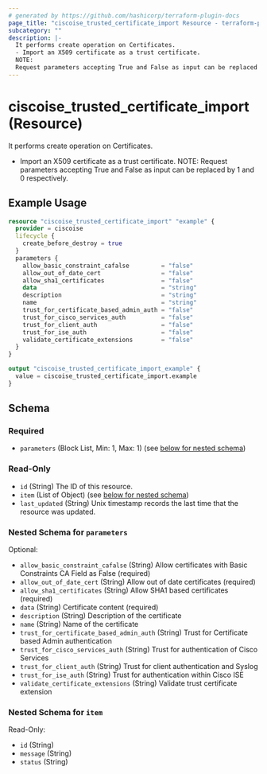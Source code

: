 ```yaml
---
# generated by https://github.com/hashicorp/terraform-plugin-docs
page_title: "ciscoise_trusted_certificate_import Resource - terraform-provider-ciscoise"
subcategory: ""
description: |-
  It performs create operation on Certificates.
  - Import an X509 certificate as a trust certificate.
  NOTE:
  Request parameters accepting True and False as input can be replaced by 1 and 0 respectively.
---
```


# ciscoise_trusted_certificate_import (Resource)

It performs create operation on Certificates.
- Import an X509 certificate as a trust certificate.
NOTE:
Request parameters accepting True and False as input can be replaced by 1 and 0 respectively.

## Example Usage

```terraform
resource "ciscoise_trusted_certificate_import" "example" {
  provider = ciscoise
  lifecycle {
    create_before_destroy = true
  }
  parameters {
    allow_basic_constraint_cafalse         = "false"
    allow_out_of_date_cert                 = "false"
    allow_sha1_certificates                = "false"
    data                                   = "string"
    description                            = "string"
    name                                   = "string"
    trust_for_certificate_based_admin_auth = "false"
    trust_for_cisco_services_auth          = "false"
    trust_for_client_auth                  = "false"
    trust_for_ise_auth                     = "false"
    validate_certificate_extensions        = "false"
  }
}

output "ciscoise_trusted_certificate_import_example" {
  value = ciscoise_trusted_certificate_import.example
}
```

<!-- schema generated by tfplugindocs -->
## Schema

### Required

- `parameters` (Block List, Min: 1, Max: 1) (see [below for nested schema](#nestedblock--parameters))

### Read-Only

- `id` (String) The ID of this resource.
- `item` (List of Object) (see [below for nested schema](#nestedatt--item))
- `last_updated` (String) Unix timestamp records the last time that the resource was updated.

<a id="nestedblock--parameters"></a>
### Nested Schema for `parameters`

Optional:

- `allow_basic_constraint_cafalse` (String) Allow certificates with Basic Constraints CA Field as False (required)
- `allow_out_of_date_cert` (String) Allow out of date certificates (required)
- `allow_sha1_certificates` (String) Allow SHA1 based certificates (required)
- `data` (String) Certificate content (required)
- `description` (String) Description of the certificate
- `name` (String) Name of the certificate
- `trust_for_certificate_based_admin_auth` (String) Trust for Certificate based Admin authentication
- `trust_for_cisco_services_auth` (String) Trust for authentication of Cisco Services
- `trust_for_client_auth` (String) Trust for client authentication and Syslog
- `trust_for_ise_auth` (String) Trust for authentication within Cisco ISE
- `validate_certificate_extensions` (String) Validate trust certificate extension


<a id="nestedatt--item"></a>
### Nested Schema for `item`

Read-Only:

- `id` (String)
- `message` (String)
- `status` (String)


